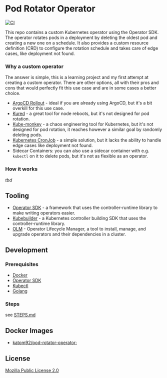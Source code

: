 # Pod Rotator Operator 

[![CI](https://github.com/amasotti/pod-rotator-operator/actions/workflows/ci.yml/badge.svg)](https://github.com/amasotti/pod-rotator-operator/actions/workflows/ci.yml)

This repo contains a custom Kubernetes operator using the Operator SDK. 
The operator rotates pods in a deployment by deleting the oldest pod and creating a new one on a schedule. It also 
provides a custom resource definition (CRD) to configure the rotation schedule and takes care of edge cases, like deployment not found.

### Why a custom operator

The answer is simple, this is a learning project and my first attempt at creating a custom operator.
There are other options, all with their pros and cons that would perfectly fit this use case and are in some cases a better choice.

- [ArgoCD Rollout](https://argoproj.github.io/rollouts/) - ideal if you are already using ArgoCD, but it's a bit overkill for this use case.
- [Kured](https://kured.dev/) - a great tool for node reboots, but it's not designed for pod rotation.
- [Kube-monkey](https://github.com/asobti/kube-monkey) - a chaos engineering tool for Kubernetes, but it's not designed for pod rotation, it reaches however a similar goal by randomly deleting pods.
- [Kubernetes CronJob](https://kubernetes.io/docs/concepts/workloads/controllers/cron-jobs/) - a simple solution, but it lacks the ability to handle edge cases like deployment not found.
- Sidecar Containers: you can also use a sidecar container with e.g. `kubectl` on it to delete pods, but it's not as flexible as an operator.

### How it works

_tbd_

## Tooling

- [Operator SDK](https://sdk.operatorframework.io/) - a framework that uses the controller-runtime library to make writing operators easier.
- [Kubebuilder](https://book.kubebuilder.io/) - a Kubernetes controller building SDK that uses the controller-runtime library.
- [OLM](https://olm.operatorframework.io/) - Operator Lifecycle Manager, a tool to install, manage, and upgrade operators and their dependencies in a cluster.

## Development

### Prerequisites

- [Docker](https://docs.docker.com/get-docker/)
- [Operator SDK](https://sdk.operatorframework.io/docs/installation/)
- [Kubectl](https://kubernetes.io/docs/tasks/tools/install-kubectl/)
- [Golang](https://go.dev/)

### Steps

see [STEPS.md](docs/STEPS.md)

## Docker Images

- [katom92/pod-rotator-operator:](https://hub.docker.com/r/katom92/pod-rotator-operator/tags)

## License

[Mozilla Public License 2.0](LICENSE)
